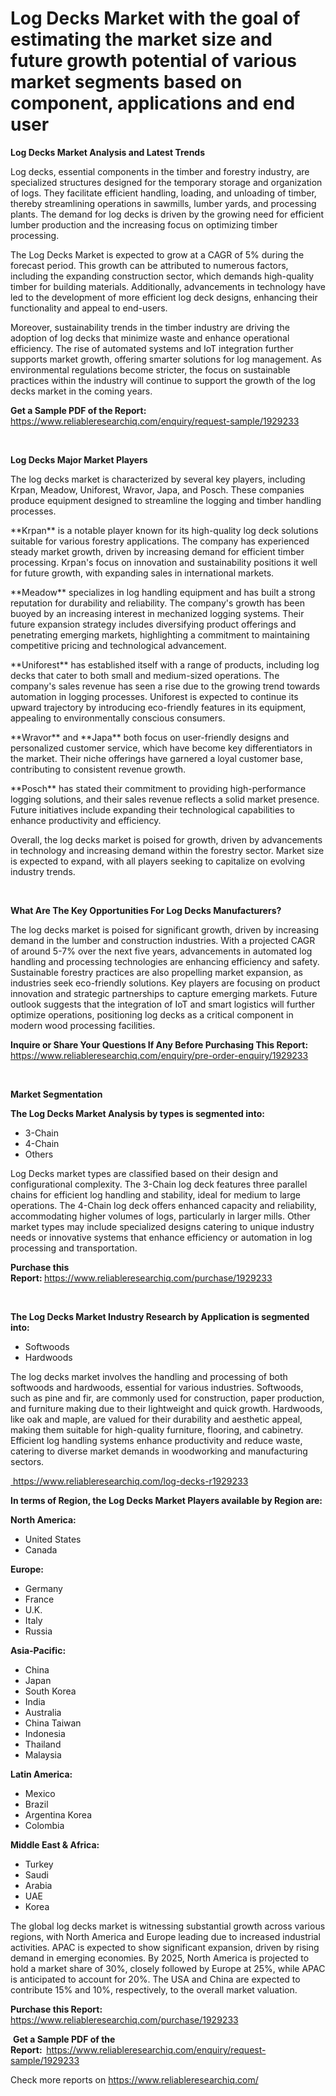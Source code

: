 <p><h1>Log Decks Market with the goal of estimating the market size and future growth potential of various market segments based on component, applications and end user</h1></p><p><strong>Log Decks Market Analysis and Latest Trends</strong></p>
<p><p>Log decks, essential components in the timber and forestry industry, are specialized structures designed for the temporary storage and organization of logs. They facilitate efficient handling, loading, and unloading of timber, thereby streamlining operations in sawmills, lumber yards, and processing plants. The demand for log decks is driven by the growing need for efficient lumber production and the increasing focus on optimizing timber processing.</p><p>The Log Decks Market is expected to grow at a CAGR of 5% during the forecast period. This growth can be attributed to numerous factors, including the expanding construction sector, which demands high-quality timber for building materials. Additionally, advancements in technology have led to the development of more efficient log deck designs, enhancing their functionality and appeal to end-users.</p><p>Moreover, sustainability trends in the timber industry are driving the adoption of log decks that minimize waste and enhance operational efficiency. The rise of automated systems and IoT integration further supports market growth, offering smarter solutions for log management. As environmental regulations become stricter, the focus on sustainable practices within the industry will continue to support the growth of the log decks market in the coming years.</p></p>
<p><strong>Get a Sample PDF of the Report:&nbsp;</strong> <a href="https://www.reliableresearchiq.com/enquiry/request-sample/1929233?utm_campaign=3097&utm_medium=2&utm_source=Github&utm_content=ia&utm_term=10042025&utm_id=log-decks">https://www.reliableresearchiq.com/enquiry/request-sample/1929233</a></p>
<p>&nbsp;</p>
<p><strong>Log Decks Major Market Players</strong></p>
<p><p>The log decks market is characterized by several key players, including Krpan, Meadow, Uniforest, Wravor, Japa, and Posch. These companies produce equipment designed to streamline the logging and timber handling processes.</p><p>**Krpan** is a notable player known for its high-quality log deck solutions suitable for various forestry applications. The company has experienced steady market growth, driven by increasing demand for efficient timber processing. Krpan's focus on innovation and sustainability positions it well for future growth, with expanding sales in international markets.</p><p>**Meadow** specializes in log handling equipment and has built a strong reputation for durability and reliability. The company's growth has been buoyed by an increasing interest in mechanized logging systems. Their future expansion strategy includes diversifying product offerings and penetrating emerging markets, highlighting a commitment to maintaining competitive pricing and technological advancement.</p><p>**Uniforest** has established itself with a range of products, including log decks that cater to both small and medium-sized operations. The company's sales revenue has seen a rise due to the growing trend towards automation in logging processes. Uniforest is expected to continue its upward trajectory by introducing eco-friendly features in its equipment, appealing to environmentally conscious consumers.</p><p>**Wravor** and **Japa** both focus on user-friendly designs and personalized customer service, which have become key differentiators in the market. Their niche offerings have garnered a loyal customer base, contributing to consistent revenue growth.</p><p>**Posch** has stated their commitment to providing high-performance logging solutions, and their sales revenue reflects a solid market presence. Future initiatives include expanding their technological capabilities to enhance productivity and efficiency.</p><p>Overall, the log decks market is poised for growth, driven by advancements in technology and increasing demand within the forestry sector. Market size is expected to expand, with all players seeking to capitalize on evolving industry trends.</p></p>
<p>&nbsp;</p>
<p><strong>What Are The Key Opportunities For Log Decks Manufacturers?</strong></p>
<p><p>The log decks market is poised for significant growth, driven by increasing demand in the lumber and construction industries. With a projected CAGR of around 5-7% over the next five years, advancements in automated log handling and processing technologies are enhancing efficiency and safety. Sustainable forestry practices are also propelling market expansion, as industries seek eco-friendly solutions. Key players are focusing on product innovation and strategic partnerships to capture emerging markets. Future outlook suggests that the integration of IoT and smart logistics will further optimize operations, positioning log decks as a critical component in modern wood processing facilities.</p></p>
<p><strong>Inquire or Share Your Questions If Any Before Purchasing This Report:</strong> <a href="https://www.reliableresearchiq.com/enquiry/pre-order-enquiry/1929233?utm_campaign=3097&utm_medium=2&utm_source=Github&utm_content=ia&utm_term=10042025&utm_id=log-decks">https://www.reliableresearchiq.com/enquiry/pre-order-enquiry/1929233</a></p>
<p>&nbsp;</p>
<p><strong>Market Segmentation</strong></p>
<p><strong>The Log Decks Market Analysis by types is segmented into:</strong></p>
<p><ul><li>3-Chain</li><li>4-Chain</li><li>Others</li></ul></p>
<p><p>Log Decks market types are classified based on their design and configurational complexity. The 3-Chain log deck features three parallel chains for efficient log handling and stability, ideal for medium to large operations. The 4-Chain log deck offers enhanced capacity and reliability, accommodating higher volumes of logs, particularly in larger mills. Other market types may include specialized designs catering to unique industry needs or innovative systems that enhance efficiency or automation in log processing and transportation.</p></p>
<p><strong>Purchase this Report:&nbsp;</strong><a href="https://www.reliableresearchiq.com/purchase/1929233?utm_campaign=3097&utm_medium=2&utm_source=Github&utm_content=ia&utm_term=10042025&utm_id=log-decks">https://www.reliableresearchiq.com/purchase/1929233</a></p>
<p>&nbsp;</p>
<p><strong>The Log Decks Market Industry Research by Application is segmented into:</strong></p>
<p><ul><li>Softwoods</li><li>Hardwoods</li></ul></p>
<p><p>The log decks market involves the handling and processing of both softwoods and hardwoods, essential for various industries. Softwoods, such as pine and fir, are commonly used for construction, paper production, and furniture making due to their lightweight and quick growth. Hardwoods, like oak and maple, are valued for their durability and aesthetic appeal, making them suitable for high-quality furniture, flooring, and cabinetry. Efficient log handling systems enhance productivity and reduce waste, catering to diverse market demands in woodworking and manufacturing sectors.</p></p>
<p><a href="https://www.reliableresearchiq.com/log-decks-r1929233?utm_campaign=3097&utm_medium=2&utm_source=Github&utm_content=ia&utm_term=10042025&utm_id=log-decks">&nbsp;https://www.reliableresearchiq.com/log-decks-r1929233</a></p>
<p><strong>In terms of Region, the Log Decks Market Players available by Region are:</strong></p>
<p>
    <p> <strong> North America: </strong>
        <ul>
            <li>United States</li>
            <li>Canada</li>
        </ul>
        </p> 
    <p> <strong> Europe: </strong>
        <ul>
            <li>Germany</li>
            <li>France</li>
            <li>U.K.</li>
            <li>Italy</li>
            <li>Russia</li>
        </ul>
        </p> 
    <p> <strong> Asia-Pacific: </strong>
        <ul>
            <li>China</li>
            <li>Japan</li>
            <li>South Korea</li>
            <li>India</li>
            <li>Australia</li>
            <li>China Taiwan</li>
            <li>Indonesia</li>
            <li>Thailand</li>
            <li>Malaysia</li>
        </ul>
        </p> 
    <p> <strong> Latin America: </strong>
        <ul>
            <li>Mexico</li>
            <li>Brazil</li>
            <li>Argentina Korea</li>
            <li>Colombia</li>
        </ul>
        </p> 
    <p> <strong> Middle East & Africa: </strong>
        <ul>
            <li>Turkey</li>
            <li>Saudi</li>
            <li>Arabia</li>
            <li>UAE</li>
            <li>Korea</li>
        </ul>
    </p>
    </p>
<p><p>The global log decks market is witnessing substantial growth across various regions, with North America and Europe leading due to increased industrial activities. APAC is expected to show significant expansion, driven by rising demand in emerging economies. By 2025, North America is projected to hold a market share of 30%, closely followed by Europe at 25%, while APAC is anticipated to account for 20%. The USA and China are expected to contribute 15% and 10%, respectively, to the overall market valuation.</p></p>
<p><strong>Purchase this Report: </strong><a href="https://www.reliableresearchiq.com/purchase/1929233?utm_campaign=3097&utm_medium=2&utm_source=Github&utm_content=ia&utm_term=10042025&utm_id=log-decks">https://www.reliableresearchiq.com/purchase/1929233</a></p>
<p>&nbsp;<strong>Get a Sample PDF of the Report:&nbsp;&nbsp;</strong><a href="https://www.reliableresearchiq.com/enquiry/request-sample/1929233?utm_campaign=3097&utm_medium=2&utm_source=Github&utm_content=ia&utm_term=10042025&utm_id=log-decks">https://www.reliableresearchiq.com/enquiry/request-sample/1929233</a></p>
<p><strong></strong></p>
<p>Check more reports on <a href="https://www.reliableresearchiq.com/?utm_campaign=3097&utm_medium=2&utm_source=Github&utm_content=ia&utm_term=10042025&utm_id=log-decks">https://www.reliableresearchiq.com/</a></p>